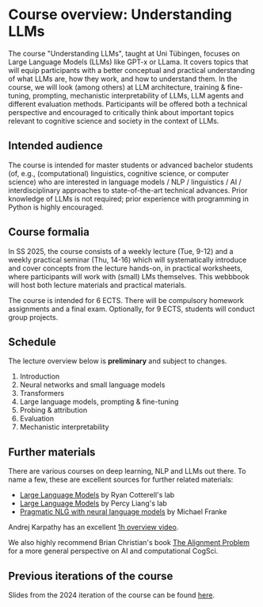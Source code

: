# Course overview: Understanding LLMs

The course "Understanding LLMs", taught at Uni Tübingen, focuses on Large Language Models (LLMs) like GPT-x or LLama. It covers topics that will equip participants with a better conceptual and practical understanding of what LLMs are, how they work, and how to understand them. In the course, we will look (among others) at LLM architecture, training & fine-tuning, prompting, mechanistic interpretability of LLMs, LLM agents and different evaluation methods. Participants will be offered both a technical perspective and encouraged to critically think about important topics relevant to cognitive science and society in the context of LLMs.

## Intended audience

The course is intended for master students or advanced bachelor students (of, e.g., (computational) linguistics, cognitive science, or computer science) who are interested in language models / NLP / linguistics / AI / interdisciplinary approaches to state-of-the-art technical advances. Prior knowledge of LLMs is not required; prior experience with programming in Python is highly encouraged.

## Course formalia

In SS 2025, the course consists of a weekly lecture (Tue, 9-12) and a weekly practical seminar (Thu, 14-16) which will systematically introduce and cover concepts from the lecture hands-on, in practical worksheets, where participants will work with (small) LMs themselves. This webbbook will host both lecture materials and practical materials.

The course is intended for 6 ECTS. There will be compulsory homework assignments and a final exam. Optionally, for 9 ECTS, students will conduct group projects.

## Schedule

The lecture overview below is **preliminary** and subject to changes.

1. Introduction
2. Neural networks and small language models
3. Transformers
4. Large language models, prompting & fine-tuning
5. Probing & attribution
6. Evaluation
7. Mechanistic interpretability

## Further materials

There are various courses on deep learning, NLP and LLMs out there. To name a few, these are excellent sources for further related materials:

* [Large Language Models](https://rycolab.io/classes/llm-s24/) by Ryan Cotterell's lab
* [Large Language Models](https://stanford-cs324.github.io/winter2022/) by Percy Liang's lab
* [Pragmatic NLG with neural language models](https://michael-franke.github.io/npNLG/000-intro.html) by Michael Franke

Andrej Karpathy has an excellent [1h overview video](https://www.youtube.com/watch?v=zjkBMFhNj_g).

We also highly recommend Brian Christian's book [The Alignment Problem](https://brianchristian.org/the-alignment-problem/) for a more general perspective on AI and computational CogSci.

## Previous iterations of the course

Slides from the 2024 iteration of the course can be found [here](https://github.com/CogSciPrag/Understanding-LLMs-course/tree/main/understanding-llms/lectures/archive_2024/).